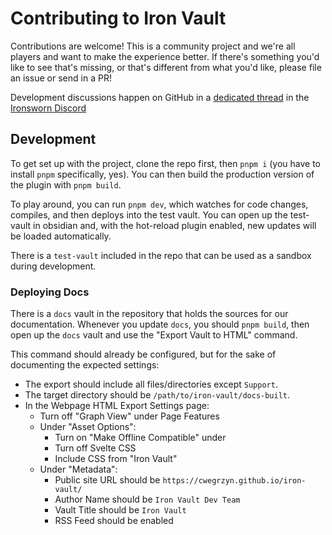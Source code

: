 # Contributing to Iron Vault

Contributions are welcome! This is a community project and we're all players
and want to make the experience better. If there's something you'd like to see
that's missing, or that's different from what you'd like, please file an issue
or send in a PR!

Development discussions happen on GitHub in a [dedicated
thread](https://discord.com/channels/437120373436186625/1239381699507257354)
in the [Ironsworn Discord](https://discord.gg/xTxmR9UZTC)

## Development

To get set up with the project, clone the repo first, then `pnpm i` (you have
to install `pnpm` specifically, yes). You can then build the production
version of the plugin with `pnpm build`.

To play around, you can run `pnpm dev`, which watches for code changes,
compiles, and then deploys into the test vault. You can open up the test-vault
in obsidian and, with the hot-reload plugin enabled, new updates will be
loaded automatically.

There is a `test-vault` included in the repo that can be used as a sandbox
during development.

### Deploying Docs

There is a `docs` vault in the repository that holds the sources for our
documentation. Whenever you update `docs`, you should `pnpm build`, then open
up the `docs` vault and use the "Export Vault to HTML" command.

This command should already be configured, but for the sake of documenting the
expected settings:

* The export should include all files/directories except `Support`.
* The target directory should be `/path/to/iron-vault/docs-built`.
* In the Webpage HTML Export Settings page:
  * Turn off "Graph View" under Page Features
  * Under "Asset Options":
    * Turn on "Make Offline Compatible" under
    * Turn off Svelte CSS
    * Include CSS from "Iron Vault"
  * Under "Metadata":
    * Public site URL should be `https://cwegrzyn.github.io/iron-vault/`
    * Author Name should be `Iron Vault Dev Team`
    * Vault Title should be `Iron Vault`
    * RSS Feed should be enabled
